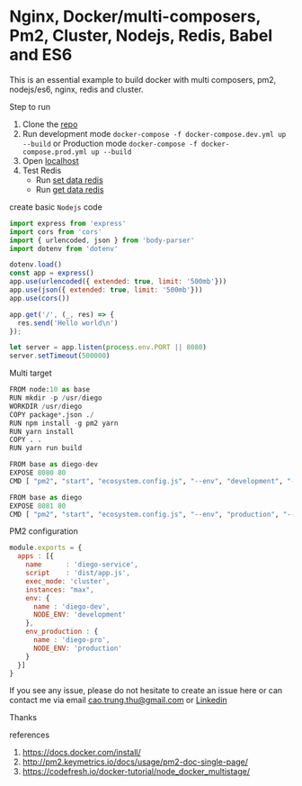 # Nginx, Docker/multi-composers, Pm2, Cluster, Nodejs, Redis, Babel and ES6

This is an essential example to build docker with multi composers, pm2, nodejs/es6, nginx, redis and cluster.

Step to run
1. Clone the [repo](https://github.com/diegothucao/multi-composers-pm2-cluster-nginx-nodejs-es6-redis)
2. Run development mode `docker-compose -f docker-compose.dev.yml up --build` or Production mode `docker-compose -f docker-compose.prod.yml up --build`
3. Open [localhost](http://localhost)
4. Test Redis
	- Run [set data redis](http://localhost/store/my-key?thucao)
	- Run [get data redis](http://localhost/my-key)

create basic `Nodejs` code  
```javascript 
import express from 'express'
import cors from 'cors'
import { urlencoded, json } from 'body-parser'
import dotenv from 'dotenv'

dotenv.load()
const app = express()
app.use(urlencoded({ extended: true, limit: '500mb'}))
app.use(json({ extended: true, limit: '500mb'}))
app.use(cors())

app.get('/', (_, res) => {
  res.send('Hello world\n')
});

let server = app.listen(process.env.PORT || 8080)
server.setTimeout(500000)
```

Multi target 

```python
FROM node:10 as base
RUN mkdir -p /usr/diego
WORKDIR /usr/diego
COPY package*.json ./
RUN npm install -g pm2 yarn
RUN yarn install
COPY . .
RUN yarn run build

FROM base as diego-dev
EXPOSE 8080 80
CMD [ "pm2", "start", "ecosystem.config.js", "--env", "development", "--no-daemon" ]

FROM base as diego
EXPOSE 8081 80
CMD [ "pm2", "start", "ecosystem.config.js", "--env", "production", "--no-daemon" ]
```
PM2 configuration 
```javascript
module.exports = {
  apps : [{
    name      : 'diego-service',
    script    : 'dist/app.js',
    exec_mode: 'cluster',
    instances: "max",
    env: {
      name : 'diego-dev',
      NODE_ENV: 'development'
    },
    env_production : {
      name : 'diego-pro',
      NODE_ENV: 'production'
    }
  }]
}
```
	
If you see any issue, please do not hesitate to create an issue here or can contact me via email cao.trung.thu@gmail.com or [Linkedin](https://www.linkedin.com/in/diegothucao/)

Thanks
	
references
 1. https://docs.docker.com/install/	
 2. http://pm2.keymetrics.io/docs/usage/pm2-doc-single-page/
 3. https://codefresh.io/docker-tutorial/node_docker_multistage/
